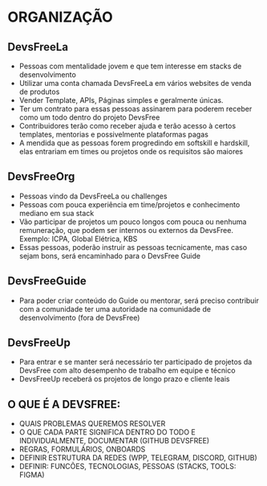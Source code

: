 # ORGANIZAÇÃO

## DevsFreeLa
- Pessoas com mentalidade jovem e que tem interesse em stacks de desenvolvimento
- Utilizar uma conta chamada DevsFreeLa em vários websites de venda de produtos
- Vender Template, APIs, Páginas simples e geralmente únicas.
- Ter um contrato para essas pessoas assinarem para poderem receber como um todo dentro do projeto DevsFree
- Contribuidores terão como receber ajuda e terão acesso à certos templates, mentorias e possivelmente plataformas pagas
- A mendida que as pessoas forem progredindo em softskill e hardskill, elas entrariam em times ou projetos onde os requisitos são maiores

## DevsFreeOrg
- Pessoas vindo da DevsFreeLa ou challenges
- Pessoas com pouca experiência em time/projetos e conhecimento mediano em sua stack
- Vão participar de projetos um pouco longos com pouca ou nenhuma remuneração, que podem ser internos ou externos da DevsFree. Exemplo: ICPA, Global Elétrica, KBS
- Essas pessoas, poderão instruir as pessoas tecnicamente, mas caso sejam bons, será encaminhado para o DevsFree Guide

## DevsFreeGuide
- Para poder criar conteúdo do Guide ou mentorar, será preciso contribuir com a comunidade ter uma autoridade na comunidade de desenvolvimento (fora de DevsFree)

## DevsFreeUp
- Para entrar e se manter será necessário ter participado de projetos da DevsFree com alto desempenho de trabalho em equipe e técnico
- DevsFreeUp receberá os projetos de longo prazo e cliente leais

## O QUE É A DEVSFREE:
- QUAIS PROBLEMAS QUEREMOS RESOLVER
- O QUE CADA PARTE SIGNIFICA DENTRO DO TODO E INDIVIDUALMENTE, DOCUMENTAR (GITHUB DEVSFREE)
- REGRAS, FORMULÁRIOS, ONBOARDS 
- DEFINIR ESTRUTURA DA REDES (WPP, TELEGRAM, DISCORD, GITHUB)
- DEFINIR: FUNCÕES, TECNOLOGIAS, PESSOAS (STACKS, TOOLS: FIGMA)
